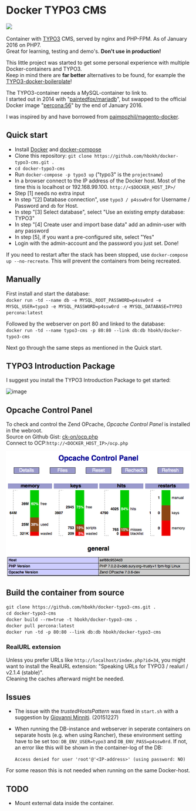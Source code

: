 # Docker TYPO3 CMS

[![](https://images.microbadger.com/badges/image/hbokh/docker-typo3-cms.svg)](https://microbadger.com/images/hbokh/docker-typo3-cms "Get your own image badge on microbadger.com")

Container with [TYPO3](http://typo3.org/typo3-cms/) CMS, served by nginx and PHP-FPM. As of January 2016 on PHP7.  
Great for learning, testing and demo's. **Don't use in production!**

This little project was started to get some personal experience with multiple Docker-containers and TYPO3.   
Keep in mind there are **far better** alternatives to be found, for example the [TYPO3-docker-boilerplate](https://github.com/webdevops/TYPO3-docker-boilerplate)!

The TYPO3-container needs a MySQL-container to link to.  
I started out in 2014 with "[paintedfox/mariadb](https://registry.hub.docker.com/u/paintedfox/mariadb/)", but swapped to the official Docker image "[percona:56](https://hub.docker.com/_/percona/)" by the end of January 2016.

I was inspired by and have borrowed from [paimpozhil/magento-docker](https://registry.hub.docker.com/u/paimpozhil/magento-docker/).

## Quick start

- Install [Docker](https://docs.docker.com/engine/installation/) and [docker-compose](http://docs.docker.com/compose/install/#install-compose)
- Clone this repository: `git clone https://github.com/hbokh/docker-typo3-cms.git .`  
- `cd docker-typo3-cms`
- Run `docker-compose -p typo3 up` ("typo3" is the `projectname`)
- In a browser connect to the IP address of the Docker host. Most of the time this is localhost or  192.168.99.100. `http://<$DOCKER_HOST_IP>/`
- Step [1] needs no extra input
- In step "[2] Database connection", use `typo3 / p4ssw0rd` for Username / Password and `db` for Host.
- In step "[3] Select database", select "Use an existing empty database: TYPO3"
- In step "[4] Create user and import base data" add an admin-user with any password
- In step [5], if you want a pre-configured site, select "Yes"
- Login with the admin-account and the password you just set. Done!

If you need to restart after the stack has been stopped, use `docker-compose up --no-recreate`. This will prevent the containers from being recreated.

## Manually

First install and start the database:  
`docker run -td --name db -e MYSQL_ROOT_PASSWORD=p4ssw0rd -e MYSQL_USER=typo3 -e MYSQL_PASSWORD=p4ssw0rd -e MYSQL_DATABASE=TYPO3 percona:latest`

Followed by the webserver on port 80 and linked to the database:  
`docker run -td --name typo3-cms -p 80:80 --link db:db hbokh/docker-typo3-cms`

Next go through the same steps as mentioned in the Quick start.

## TYPO3 Introduction Package

I suggest you install the TYPO3 Introduction Package to get started:

![image](https://github.com/hbokh/docker-typo3-cms/raw/master/TYPO3_introduction.png)

## Opcache Control Panel

To check and control the Zend OPcache, *Opcache Control Panel* is installed in the webroot.  
Source on Github Gist: [ck-on/ocp.php](https://gist.github.com/ck-on/4959032/?ocp.php)  
Connect to OCP:`http://<DOCKER_HOST_IP>/ocp.php`  

![image](https://github.com/hbokh/docker-typo3-cms/raw/master/Opcache_Control_Panel.png)


## Build the container from source

`git clone https://github.com/hbokh/docker-typo3-cms.git .`  
`cd docker-typo3-cms`  
`docker build --rm=true -t hbokh/docker-typo3-cms .`  
`docker pull percona:latest`  
`docker run -td -p 80:80 --link db:db hbokh/docker-typo3-cms`

### RealURL extension

Unless you prefer URLs like `http://localhost/index.php?id=34`, you might want to install the RealURL extension: "Speaking URLs for TYPO3 / realurl / v2.1.4 (stable)".  
Cleaning the caches afterward might be needed.

## Issues

* The issue with the *trustedHostsPattern* was fixed in `start.sh` with a suggestion by [Giovanni Minniti](https://github.com/giminni). (20151227)

* When running the DB-instance and webserver in seperate containers on separate hosts (e.g. when using Rancher), these environment setting have to be set too: `DB_ENV_USER=typo3` and `DB_ENV_PASS=p4ssw0rd`. If not, an error like this will be shown in the container-log of the DB:

    `Access denied for user 'root'@'<IP-address>' (using password: NO)`

For some reason this is not needed when running on the same Docker-host.

## TODO

- Mount external data inside the container.
